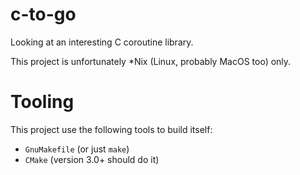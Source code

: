 # c-to-go
Looking at an interesting C coroutine library.

This project is unfortunately *Nix (Linux, probably MacOS too) only.

# Tooling
This project use the following tools to build itself:
 
  - `GnuMakefile` (or just `make`)
  - `CMake` (version 3.0+ should do it)

